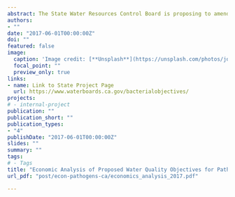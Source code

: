 ```yaml
---
abstract: The State Water Resources Control Board is proposing to amend the statewide Water Quality Control Plans for Inland Surface Waters, Enclosed Bays and Estuaries and the Water Quality Control Plan for Ocean Waters of California to include updated water quality objectives for bacteria to protect human health for the beneficial use of water contact recreation (REC-1) in fresh and marine waters. Under a contract with the United States Environmental Protection Agency, Abt Associates and PG Environmental provided the State Water Board with an analysis of economic factors related to the proposal, including compliance with the water quality objective options, available methods to achieve compliance with these options, and the costs of those methods. 
authors:
- ""
date: "2017-06-01T00:00:00Z"
doi: ""
featured: false
image:
  caption: 'Image credit: [**Unsplash**](https://unsplash.com/photos/jdD8gXaTZsc)'
  focal_point: ""
  preview_only: true
links:
- name: Link to State Project Page
  url: https://www.waterboards.ca.gov/bacterialobjectives/
projects:
# - internal-project
publication: ""   
publication_short: ""
publication_types:
- "4"
publishDate: "2017-06-01T00:00:00Z"
slides: ""
summary: ""
tags: 
# - Tags
title: "Economic Analysis of Proposed Water Quality Objectives for Pathogens in the State of California"
url_pdf: "post/econ-pathogens-ca/economics_analysis_2017.pdf"

---
```


